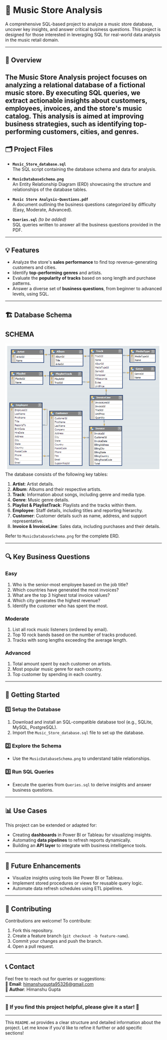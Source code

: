 
# 🎵 **Music Store Analysis**

A comprehensive SQL-based project to analyze a music store database, uncover key insights, and answer critical business questions. This project is designed for those interested in leveraging SQL for real-world data analysis in the music retail domain.

---

## 📖 **Overview**

The **Music Store Analysis** project focuses on analyzing a relational database of a fictional music store. By executing SQL queries, we extract actionable insights about customers, employees, invoices, and the store's music catalog. This analysis is aimed at improving business strategies, such as identifying top-performing customers, cities, and genres.
---

## 🗂️ **Project Files**

- **`Music_Store_database.sql`**  
  The SQL script containing the database schema and data for analysis.

- **`MusicDatabaseSchema.png`**  
  An Entity Relationship Diagram (ERD) showcasing the structure and relationships of the database tables.

- **`Music Store Analysis-Questions.pdf`**  
  A document outlining the business questions categorized by difficulty (Easy, Moderate, Advanced).

- **`Queries.sql`** *(to be added)*  
  SQL queries written to answer all the business questions provided in the PDF.

---

## 💡 **Features**

- Analyze the store's **sales performance** to find top revenue-generating customers and cities.
- Identify **top-performing genres** and artists.
- Evaluate the **popularity of tracks** based on song length and purchase patterns.
- Answer a diverse set of **business questions**, from beginner to advanced levels, using SQL.

---

## 🏗️ **Database Schema**
## **SCHEMA**
![image alt](MusicDatabaseSchema.png)
The database consists of the following key tables:

1. **Artist**: Artist details.  
2. **Album**: Albums and their respective artists.  
3. **Track**: Information about songs, including genre and media type.  
4. **Genre**: Music genre details.  
5. **Playlist & PlaylistTrack**: Playlists and the tracks within them.  
6. **Employee**: Staff details, including titles and reporting hierarchy.  
7. **Customer**: Customer details such as name, address, and support representative.  
8. **Invoice & InvoiceLine**: Sales data, including purchases and their details.

Refer to `MusicDatabaseSchema.png` for the complete ERD.

---

## 🔍 **Key Business Questions**

### **Easy**
1. Who is the senior-most employee based on the job title?  
2. Which countries have generated the most invoices?  
3. What are the top 3 highest total invoice values?  
4. Which city generates the highest revenue?  
5. Identify the customer who has spent the most.

### **Moderate**
1. List all rock music listeners (ordered by email).  
2. Top 10 rock bands based on the number of tracks produced.  
3. Tracks with song lengths exceeding the average length.

### **Advanced**
1. Total amount spent by each customer on artists.  
2. Most popular music genre for each country.  
3. Top customer by spending in each country.

---

## 🚀 **Getting Started**

### 1️⃣ **Setup the Database**
1. Download and install an SQL-compatible database tool (e.g., SQLite, MySQL, PostgreSQL).
2. Import the `Music_Store_database.sql` file to set up the database.

### 2️⃣ **Explore the Schema**
- Use the `MusicDatabaseSchema.png` to understand table relationships.

### 3️⃣ **Run SQL Queries**
- Execute the queries from `Queries.sql` to derive insights and answer business questions.

---

## 📊 **Use Cases**

This project can be extended or adapted for:
- Creating **dashboards** in Power BI or Tableau for visualizing insights.
- Automating **data pipelines** to refresh reports dynamically.
- Building an **API layer** to integrate with business intelligence tools.

---

## 🎯 **Future Enhancements**

- Visualize insights using tools like Power BI or Tableau.  
- Implement stored procedures or views for reusable query logic.  
- Automate data refresh schedules using ETL pipelines.  

---

## 🤝 **Contributing**

Contributions are welcome! To contribute:
1. Fork this repository.
2. Create a feature branch (`git checkout -b feature-name`).
3. Commit your changes and push the branch.
4. Open a pull request.

---



## 📞 **Contact**

Feel free to reach out for queries or suggestions:  
📧 **Email**: [himanshugupta95326@gmail.com](mailto:himanshugupta95326@gmail.com)  
👤 **Author**: Himanshu Gupta  

---

### 🌟 **If you find this project helpful, please give it a star! 🌟**

---

This `README.md` provides a clear structure and detailed information about the project. Let me know if you'd like to refine it further or add specific sections!
